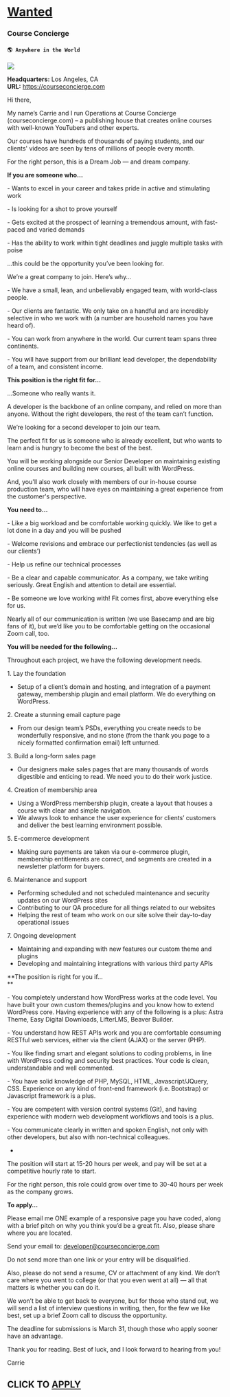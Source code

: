 # [Wanted](https://www.remotewlb.com/apply/wanted-76574)  
### Course Concierge  
#### `🌎 Anywhere in the World`  
![](https://we-work-remotely.imgix.net/logos/0136/8027/logo.gif?ixlib=rails-4.0.0&w=50&h=50&dpr=2&fit=fill&auto=compress)

**Headquarters:** Los Angeles, CA  
**URL:** https://courseconcierge.com

Hi there,

  

My name’s Carrie and I run Operations at Course Concierge (courseconcierge.com) – a publishing house that creates online courses with well-known YouTubers and other experts.

  

Our courses have hundreds of thousands of paying students, and our clients' videos are seen by tens of millions of people every month.

  

For the right person, this is a Dream Job — and dream company.

  

 **If you are someone who…**

  

\- Wants to excel in your career and takes pride in active and stimulating work

  

\- Is looking for a shot to prove yourself

  

\- Gets excited at the prospect of learning a tremendous amount, with fast-paced and varied demands

  

\- Has the ability to work within tight deadlines and juggle multiple tasks with poise

  

…this could be the opportunity you’ve been looking for.

  

We’re a great company to join. Here’s why…

  

\- We have a small, lean, and unbelievably engaged team, with world-class people.

  

\- Our clients are fantastic. We only take on a handful and are incredibly selective in who we work with (a number are household names you have heard of).

  

\- You can work from anywhere in the world. Our current team spans three continents.

  

\- You will have support from our brilliant lead developer, the dependability of a team, and consistent income.

  

 **This position is the right fit for…**

  

…Someone who really wants it.

  

A developer is the backbone of an online company, and relied on more than anyone. Without the right developers, the rest of the team can’t function.  
  
We’re looking for a second developer to join our team.

  

The perfect fit for us is someone who is already excellent, but who wants to learn and is hungry to become the best of the best.

  

You will be working alongside our Senior Developer on maintaining existing online courses and building new courses, all built with WordPress.

  

And, you'll also work closely with members of our in-house course production team, who will have eyes on maintaining a great experience from the customer's perspective.

  

 **You need to…**

  

\- Like a big workload and be comfortable working quickly. We like to get a lot done in a day and you will be pushed

  

\- Welcome revisions and embrace our perfectionist tendencies (as well as our clients’)

  

\- Help us refine our technical processes

  

\- Be a clear and capable communicator. As a company, we take writing seriously. Great English and attention to detail are essential.

  

\- Be someone we love working with! Fit comes first, above everything else for us.

  

Nearly all of our communication is written (we use Basecamp and are big fans of it), but we’d like you to be comfortable getting on the occasional Zoom call, too.

  

 **You will be needed for the following…**

  

Throughout each project, we have the following development needs.

  

1\. Lay the foundation

  * Setup of a client’s domain and hosting, and integration of a payment gateway, membership plugin and email platform. We do everything on WordPress.

  

2\. Create a stunning email capture page

  * From our design team’s PSDs, everything you create needs to be wonderfully responsive, and no stone (from the thank you page to a nicely formatted confirmation email) left unturned.

  

3\. Build a long-form sales page

  * Our designers make sales pages that are many thousands of words digestible and enticing to read. We need you to do their work justice.

  

4\. Creation of membership area

  * Using a WordPress membership plugin, create a layout that houses a course with clear and simple navigation.
  * We always look to enhance the user experience for clients’ customers and deliver the best learning environment possible.

  

5\. E-commerce development

  * Making sure payments are taken via our e-commerce plugin, membership entitlements are correct, and segments are created in a newsletter platform for buyers.

  

6\. Maintenance and support

  * Performing scheduled and not scheduled maintenance and security updates on our WordPress sites
  * Contributing to our QA procedure for all things related to our websites
  * Helping the rest of team who work on our site solve their day-to-day operational issues

  

7\. Ongoing development

  * Maintaining and expanding with new features our custom theme and plugins
  * Developing and maintaining integrations with various third party APIs

  

**The position is right for you if…  
**  

\- You completely understand how WordPress works at the code level. You have built your own custom themes/plugins and you know how to extend WordPress core. Having experience with any of the following is a plus: Astra Theme, Easy Digital Downloads, LifterLMS, Beaver Builder.  
  

\- You understand how REST APIs work and you are comfortable consuming RESTful web services, either via the client (AJAX) or the server (PHP).  
  

\- You like finding smart and elegant solutions to coding problems, in line with WordPress coding and security best practices. Your code is clean, understandable and well commented.  
  

\- You have solid knowledge of PHP, MySQL, HTML, Javascript/JQuery, CSS. Experience on any kind of front-end framework (i.e. Bootstrap) or Javascript framework is a plus.  
  

\- You are competent with version control systems (Git), and having experience with modern web development workflows and tools is a plus.  
  

\- You communicate clearly in written and spoken English, not only with other developers, but also with non-technical colleagues.

  

*

  

The position will start at 15-20 hours per week, and pay will be set at a competitive hourly rate to start.

  

For the right person, this role could grow over time to 30-40 hours per week as the company grows.

  
  

**To apply…**

  

Please email me ONE example of a responsive page you have coded, along with a brief pitch on why you think you’d be a great fit. Also, please share where you are located.

  

Send your email to: developer@courseconcierge.com

  

Do not send more than one link or your entry will be disqualified.

  

Also, please do not send a resume, CV or attachment of any kind. We don’t care where you went to college (or that you even went at all) — all that matters is whether you can do it.

  

We won’t be able to get back to everyone, but for those who stand out, we will send a list of interview questions in writing, then, for the few we like best, set up a brief Zoom call to discuss the opportunity.

  

The deadline for submissions is March 31, though those who apply sooner have an advantage.

  

Thank you for reading. Best of luck, and I look forward to hearing from you!

  

Carrie

  

  
## CLICK TO [APPLY](https://www.remotewlb.com/apply/wanted-76574)

